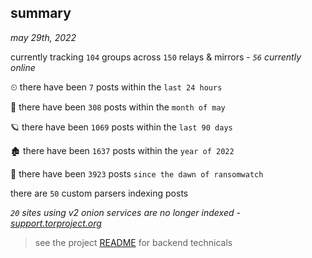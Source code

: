 
## summary
_may 29th, 2022_

currently tracking `104` groups across `150` relays & mirrors - _`56` currently online_

⏲ there have been `7` posts within the `last 24 hours`

🦈 there have been `308` posts within the `month of may`

🪐 there have been `1069` posts within the `last 90 days`

🏚 there have been `1637` posts within the `year of 2022`

🦕 there have been `3923` posts `since the dawn of ransomwatch`

there are `50` custom parsers indexing posts

_`20` sites using v2 onion services are no longer indexed - [support.torproject.org](https://support.torproject.org/onionservices/v2-deprecation/)_

> see the project [README](https://github.com/joshhighet/ransomwatch#ransomwatch--) for backend technicals
